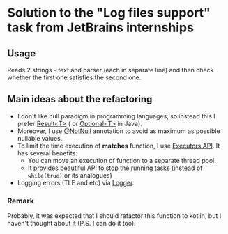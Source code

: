 # Solution to the "Log files support" task from JetBrains internships

## Usage

Reads 2 strings - text and parser (each in separate line) and then check whether the first one satisfies
the second one.

## Main ideas about the refactoring

- I don't like null paradigm in programming languages, so instead this I
  prefer [Result\<T\>](https://kotlinlang.org/api/latest/jvm/stdlib/kotlin/-result/) (
  or [Optional\<T\>](https://docs.oracle.com/javase/8/docs/api/java/util/Optional.html) in Java).
- Moreover, I use [\@NotNull](https://www.jetbrains.com/help/idea/nullable-and-notnull-annotations.html#notnull)
  annotation to avoid as maximum as possible nullable values.
- To limit the time execution of **matches** function, I
  use [Executors API](https://docs.oracle.com/javase/7/docs/api/java/util/concurrent/Executors.html). It
  has several benefits:
    - You can move an execution of function to a separate thread pool.
    - It provides beautiful API to stop the running tasks (instead of `while(true)` or its analogues)
- Logging errors (TLE and etc) via [Logger](https://docs.oracle.com/javase/7/docs/api/java/util/logging/Logger.html).

### Remark

Probably, it was expected that I should refactor this function to kotlin, but I haven't thought about it (P.S. I can do
it too).